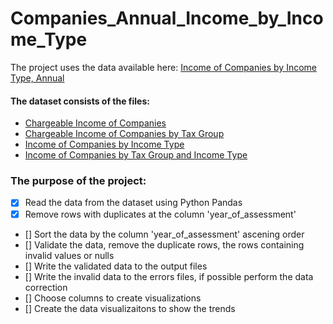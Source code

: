 # Companies_Annual_Income_by_Income_Type

The project uses the data available here: [Income of Companies by Income Type, Annual](https://data.gov.sg/dataset/income-of-companies-by-income-type-annual?resource_id=3b64eaf4-78d7-4312-8167-1a423b83d0db)

#### The dataset consists of the files:
- [Chargeable Income of Companies](https://data.gov.sg/dataset/income-of-companies-by-income-type-annual?resource_id=3b64eaf4-78d7-4312-8167-1a423b83d0db)
- [Chargeable Income of Companies by Tax Group](https://data.gov.sg/dataset/income-of-companies-by-income-type-annual?resource_id=ec8ed20b-707f-41a6-80d0-1f2be8025261)
- [Income of Companies by Income Type](https://data.gov.sg/dataset/income-of-companies-by-income-type-annual?resource_id=83b36d2e-6d2a-47d0-8042-415db84442e9)
- [Income of Companies by Tax Group and Income Type](https://data.gov.sg/dataset/income-of-companies-by-income-type-annual?resource_id=be33c464-7566-402d-87e2-07ccf07c251d)

### The purpose of the project:
- [x] Read the data from the dataset using Python Pandas
- [x] Remove rows with duplicates at the column 'year_of_assessment'
- [] Sort the data by the column 'year_of_assessment' ascening order 
- [] Validate the data, remove the duplicate rows, the rows containing invalid values or nulls
- [] Write the validated data to the output files
- [] Write the invalid data to the errors files, if possible perform the data correction
- [] Choose columns to create visualizations
- [] Create the data visualizaitons to show the trends
